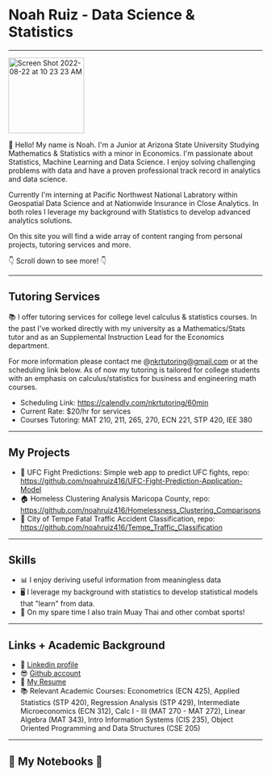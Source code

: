 # Noah Ruiz - Data Science & Statistics 

---

<img width="150" alt="Screen Shot 2022-08-22 at 10 23 23 AM" src="https://user-images.githubusercontent.com/88412646/185981902-80aee596-04e0-47b0-b342-0e55abbf3479.png">


:wave: Hello! My name is Noah. I'm a Junior at Arizona State University Studying Mathematics & Statistics with a minor in Economics. I'm passionate about Statistics, Machine Learning and Data Science. I enjoy solving challenging problems with data and have a proven professional track record in analytics and data science. 

Currently I'm interning at Pacific Northwest National Labratory within Geospatial Data Science and at Nationwide Insurance in Close Analytics. In both roles I leverage my background with Statistics to develop advanced analytics solutions.

On this site you will find a wide array of content ranging from personal projects, tutoring services and more. 

:point_down: Scroll down to see more! :point_down:

---

## Tutoring Services

:books: I offer tutoring services for college level calculus & statistics courses. In the past I've worked directly with my university as a Mathematics/Stats tutor and as an Supplemental Instruction Lead for the Economics department. 

For more information please contact me @nkrtutoring@gmail.com or at the scheduling link below. As of now my tutoring is tailored for college students with an emphasis on calculus/statistics for business and engineering math courses.

  - Scheduling Link: https://calendly.com/nkrtutoring/60min
  - Current Rate: $20/hr for services
  - Courses Tutoring: MAT 210, 211, 265, 270, ECN 221, STP 420, IEE 380

---

## My Projects

- :boxing_glove: UFC Fight Predictions: Simple web app to predict UFC fights, repo: https://github.com/noahruiz416/UFC-Fight-Prediction-Application-Model
- :house: Homeless Clustering Analysis Maricopa County, repo: https://github.com/noahruiz416/Homelessness_Clustering_Comparisons
- :car: City of Tempe Fatal Traffic Accident Classification, repo: https://github.com/noahruiz416/Tempe_Traffic_Classification

---

## Skills

- :bar_chart:  I enjoy deriving useful information from meaningless data
- :desktop_computer: I leverage my background with statistics to develop statistical models that "learn" from data.
- :boxing_glove: On my spare time I also train Muay Thai and other combat sports!

---

## Links + Academic Background

- :office: [Linkedin profile](https://www.linkedin.com/in/noahruiz416/)
- :sunglasses: [Github account](https://github.com/noahruiz416)
- :page_facing_up: [My Resume](https://github.com/noahruiz416/UFC-Fight-Prediction-Application-Model/files/9429495/Noah_Ruiz_Resume_Fall_2022.pdf)
- :books: Relevant Academic Courses: Econometrics (ECN 425), Applied Statistics (STP 420), Regression Analysis (STP 429), Intermediate Microeconomics (ECN 312), Calc I - III (MAT 270 - MAT 272), Linear Algebra (MAT 343), Intro Information Systems (CIS 235), Object Oriented Programming and Data Structures (CSE 205) 

---

## :notebook: My Notebooks :notebook:

